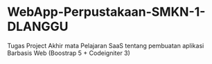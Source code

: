# WebApp-Perpustakaan-SMKN-1-DLANGGU
Tugas Project Akhir mata Pelajaran SaaS tentang pembuatan aplikasi Barbasis Web (Boostrap 5 + Codeigniter 3)
